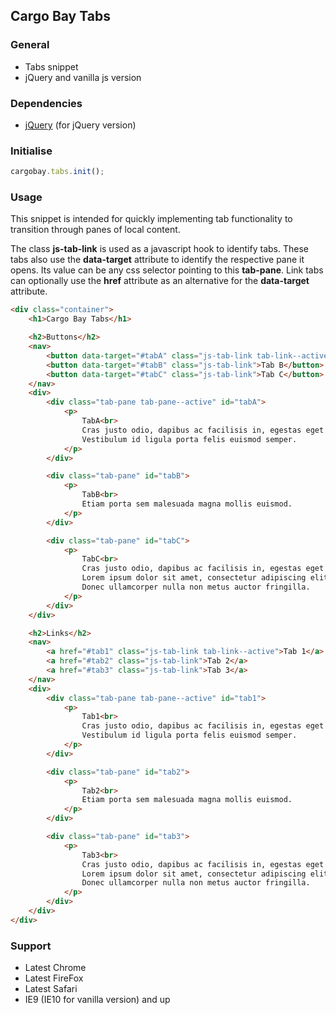 ## Cargo Bay Tabs

### General
- Tabs snippet
- jQuery and vanilla js version

### Dependencies
- [jQuery](http://jquery.com/) (for jQuery version)

### Initialise
```javascript
cargobay.tabs.init();
```

### Usage

This snippet is intended for quickly implementing tab functionality to transition through panes of local content.

The class **js-tab-link** is used as a javascript hook to identify tabs. These tabs also use the **data-target** attribute to identify the respective pane it opens. Its value can be any css selector pointing to this **tab-pane**. Link tabs can optionally use the **href** attribute as an alternative for the **data-target** attribute.

```html
<div class="container">
	<h1>Cargo Bay Tabs</h1>

    <h2>Buttons</h2>
    <nav>
        <button data-target="#tabA" class="js-tab-link tab-link--active">Tab A</button>
        <button data-target="#tabB" class="js-tab-link">Tab B</button>
        <button data-target="#tabC" class="js-tab-link">Tab C</button>
    </nav>
    <div>
        <div class="tab-pane tab-pane--active" id="tabA">
            <p>
                TabA<br>
                Cras justo odio, dapibus ac facilisis in, egestas eget quam.
                Vestibulum id ligula porta felis euismod semper.
            </p>
        </div>

        <div class="tab-pane" id="tabB">
            <p>
                TabB<br>
                Etiam porta sem malesuada magna mollis euismod.
            </p>
        </div>

        <div class="tab-pane" id="tabC">
            <p>
                TabC<br>
                Cras justo odio, dapibus ac facilisis in, egestas eget quam.
                Lorem ipsum dolor sit amet, consectetur adipiscing elit.
                Donec ullamcorper nulla non metus auctor fringilla.
            </p>
        </div>
    </div>

    <h2>Links</h2>
    <nav>
        <a href="#tab1" class="js-tab-link tab-link--active">Tab 1</a>
        <a href="#tab2" class="js-tab-link">Tab 2</a>
        <a href="#tab3" class="js-tab-link">Tab 3</a>
    </nav>
    <div>
        <div class="tab-pane tab-pane--active" id="tab1">
            <p>
                Tab1<br>
                Cras justo odio, dapibus ac facilisis in, egestas eget quam.
                Vestibulum id ligula porta felis euismod semper.
            </p>
        </div>

        <div class="tab-pane" id="tab2">
            <p>
                Tab2<br>
                Etiam porta sem malesuada magna mollis euismod.
            </p>
        </div>

        <div class="tab-pane" id="tab3">
            <p>
                Tab3<br>
                Cras justo odio, dapibus ac facilisis in, egestas eget quam.
                Lorem ipsum dolor sit amet, consectetur adipiscing elit.
                Donec ullamcorper nulla non metus auctor fringilla.
            </p>
        </div>
    </div>
</div>
```

### Support
- Latest Chrome
- Latest FireFox
- Latest Safari
- IE9 (IE10 for vanilla version) and up
